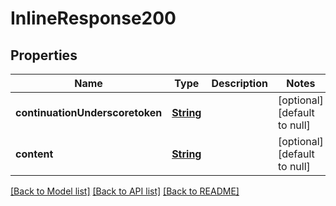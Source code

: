 # InlineResponse200
## Properties

Name | Type | Description | Notes
------------ | ------------- | ------------- | -------------
**continuationUnderscoretoken** | [**String**](string.md) |  | [optional] [default to null]
**content** | [**String**](string.md) |  | [optional] [default to null]

[[Back to Model list]](../README.md#documentation-for-models) [[Back to API list]](../README.md#documentation-for-api-endpoints) [[Back to README]](../README.md)

